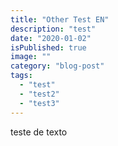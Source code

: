 ```yaml
---
title: "Other Test EN"
description: "test"
date: "2020-01-02"
isPublished: true
image: ""
category: "blog-post"
tags:
  - "test"
  - "test2"
  - "test3"
---
```


teste de texto
